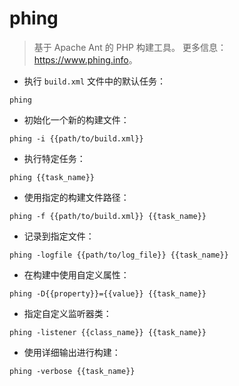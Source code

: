 # phing

> 基于 Apache Ant 的 PHP 构建工具。
> 更多信息：<https://www.phing.info>。

- 执行 `build.xml` 文件中的默认任务：

`phing`

- 初始化一个新的构建文件：

`phing -i {{path/to/build.xml}}`

- 执行特定任务：

`phing {{task_name}}`

- 使用指定的构建文件路径：

`phing -f {{path/to/build.xml}} {{task_name}}`

- 记录到指定文件：

`phing -logfile {{path/to/log_file}} {{task_name}}`

- 在构建中使用自定义属性：

`phing -D{{property}}={{value}} {{task_name}}`

- 指定自定义监听器类：

`phing -listener {{class_name}} {{task_name}}`

- 使用详细输出进行构建：

`phing -verbose {{task_name}}`